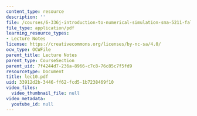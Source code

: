```yaml
---
content_type: resource
description: ''
file: /courses/6-336j-introduction-to-numerical-simulation-sma-5211-fall-2003/33912d2b3446ff62fcd51b7238469f10_lec10.pdf
file_type: application/pdf
learning_resource_types:
- Lecture Notes
license: https://creativecommons.org/licenses/by-nc-sa/4.0/
ocw_type: OCWFile
parent_title: Lecture Notes
parent_type: CourseSection
parent_uid: 7f4244d7-236a-8966-c7c8-76c85c7f5fd9
resourcetype: Document
title: lec10.pdf
uid: 33912d2b-3446-ff62-fcd5-1b7238469f10
video_files:
  video_thumbnail_file: null
video_metadata:
  youtube_id: null
---
```

